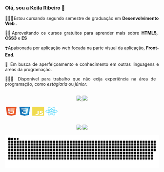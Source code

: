 
### Olá, sou a Keila Ribeiro 👋

<p align="justify">👩🏾‍🎓Estou cursando segundo semestre de graduação em <strong> Desenvolvimento Web </strong>.</p>
<p align="justify">✍🏾Aproveitando os cursos gratuitos para aprender mais sobre <strong> HTML5, CSS3</strong> e <strong>ES </strong></p>
<p align="justify"> ❣️Apaixonada por aplicação web focada na parte visual da aplicação, <strong>Front-End</strong>.</p>
<p align="justify">📖 Em busca de aperfeiçoamento e conhecimento em outras linguagens e áreas da programação.</p>
<p align="justify">👩🏾‍💻 Disponível para trabalho que não exija experiência na área de programação, como <i> estágiaria</i> ou <i>júnior</i>.</p>

 ##

 <div align="center">
  <a href="https://github.com/keilaribeiro">
  <img height="180em" src="https://github-readme-stats.vercel.app/api?username=keilaribeiro&show_icons=true&theme=dracula&include_all_commits=true&count_private=true"/>
  <img height="180em" src="https://github-readme-stats.vercel.app/api/top-langs/?username=keilaribeiro&layout=compact&langs_count=7&theme=dracula"/>
</div>
  
<div style="display: inline-block" align="center"><br>
  <img align="center" alt="keila-HTML" height="30" width="40" src="https://raw.githubusercontent.com/devicons/devicon/master/icons/html5/html5-original.svg">
  <img align="center" alt="keila-CSS" height="30" width="40" src="https://raw.githubusercontent.com/devicons/devicon/master/icons/css3/css3-original.svg">
   <img align="center" alt="keila-Js" height="30" width="40" src="https://raw.githubusercontent.com/devicons/devicon/master/icons/javascript/javascript-plain.svg">
  <img align="center" alt="keila-React" height="30" width="40" src="https://raw.githubusercontent.com/devicons/devicon/master/icons/react/react-original.svg">
</div>
  
   ##
 
<div align="center">
  <a href = "mailto:keila.ribeiro.kell@gmail.com"><img src="https://img.shields.io/badge/-Gmail-%23333?style=for-the-badge&logo=gmail&logoColor=red" target="_blank"></a>
  <a href="https://www.linkedin.com/in/keilaribeiro-programadora-web" target="_blank"><img src="https://img.shields.io/badge/-LinkedIn-%230077B5?style=for-the-badge&logo=linkedin&logoColor=white" target="_blank"></a> 
  
 
  ![Snake animation](https://github.com/keilaribeiro/keilaribeiro/blob/output/github-contribution-grid-snake.svg)
</div>
